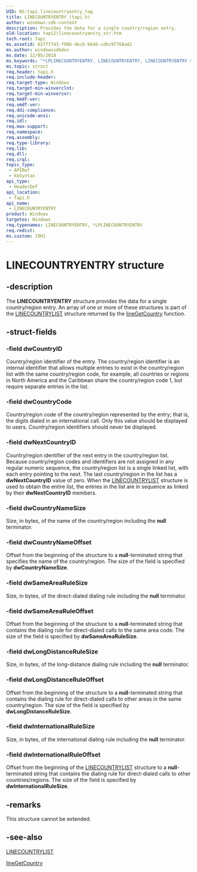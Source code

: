 ```yaml
---
UID: NS:tapi.linecountryentry_tag
title: LINECOUNTRYENTRY (tapi.h)
author: windows-sdk-content
description: Provides the data for a single country/region entry.
old-location: tapi2\linecountryentry_str.htm
tech.root: Tapi
ms.assetid: 627ff743-f90b-4bcb-b646-cdbc9f768ad2
ms.author: windowssdkdev
ms.date: 12/05/2018
ms.keywords: "*LPLINECOUNTRYENTRY, LINECOUNTRYENTRY, LINECOUNTRYENTRY structure [TAPI 2.2], LPLINECOUNTRYENTRY, LPLINECOUNTRYENTRY structure pointer [TAPI 2.2], _tapi2_linecountryentry_str, tapi/LINECOUNTRYENTRY, tapi/LPLINECOUNTRYENTRY, tapi2.linecountryentry_str"
ms.topic: struct
req.header: tapi.h
req.include-header: 
req.target-type: Windows
req.target-min-winverclnt: 
req.target-min-winversvr: 
req.kmdf-ver: 
req.umdf-ver: 
req.ddi-compliance: 
req.unicode-ansi: 
req.idl: 
req.max-support: 
req.namespace: 
req.assembly: 
req.type-library: 
req.lib: 
req.dll: 
req.irql: 
topic_type:
 - APIRef
 - kbSyntax
api_type:
 - HeaderDef
api_location:
 - Tapi.h
api_name:
 - LINECOUNTRYENTRY
product: Windows
targetos: Windows
req.typenames: LINECOUNTRYENTRY, *LPLINECOUNTRYENTRY
req.redist: 
ms.custom: 19H1
---
```


# LINECOUNTRYENTRY structure


## -description


The 
<b>LINECOUNTRYENTRY</b> structure provides the data for a single country/region entry. An array of one or more of these structures is part of the 
<a href="https://docs.microsoft.com/windows/desktop/api/tapi/ns-tapi-linecountrylist_tag">LINECOUNTRYLIST</a> structure returned by the 
<a href="https://docs.microsoft.com/windows/desktop/api/tapi/nf-tapi-linegetcountry">lineGetCountry</a> function.


## -struct-fields




### -field dwCountryID

Country/region identifier of the entry. The country/region identifier is an internal identifier that allows multiple entries to exist in the country/region list with the same country/region code, for example, all countries or regions in North America and the Caribbean share the country/region code 1, but require separate entries in the list.


### -field dwCountryCode

Country/region code of the country/region represented by the entry; that is, the digits dialed in an international call. Only this value should be displayed to users. Country/region identifiers should never be displayed.


### -field dwNextCountryID

Country/region identifier of the next entry in the country/region list. Because country/region codes and identifiers are not assigned in any regular numeric sequence, the country/region list is a single linked list, with each entry pointing to the next. The last country/region in the list has a <b>dwNextCountryID</b> value of zero. When the 
<a href="https://docs.microsoft.com/windows/desktop/api/tapi/ns-tapi-linecountrylist_tag">LINECOUNTRYLIST</a> structure is used to obtain the entire list, the entries in the list are in sequence as linked by their <b>dwNextCountryID</b> members.


### -field dwCountryNameSize

Size, in bytes, of the name of the country/region including the <b>null</b> terminator.


### -field dwCountryNameOffset

Offset from the beginning of the structure to a <b>null</b>-terminated string that specifies the name of the country/region. The size of the field is specified by <b>dwCountryNameSize</b>.


### -field dwSameAreaRuleSize

Size, in bytes, of the direct-dialed dialing rule including the <b>null</b> terminator.


### -field dwSameAreaRuleOffset

Offset from the beginning of the structure to a <b>null</b>-terminated string that contains the dialing rule for direct-dialed calls to the same area code. The size of the field is specified by <b>dwSameAreaRuleSize</b>.


### -field dwLongDistanceRuleSize

Size, in bytes, of the long-distance dialing rule including the <b>null</b> terminator.


### -field dwLongDistanceRuleOffset

Offset from the beginning of the structure to a <b>null</b>-terminated string that contains the dialing rule for direct-dialed calls to other areas in the same country/region. The size of the field is specified by <b>dwLongDistanceRuleSize</b>.


### -field dwInternationalRuleSize

Size, in bytes, of the international dialing rule including the <b>null</b> terminator.


### -field dwInternationalRuleOffset

Offset from the beginning of the 
<a href="https://docs.microsoft.com/windows/desktop/api/tapi/ns-tapi-linecountrylist_tag">LINECOUNTRYLIST</a> structure to a <b>null</b>-terminated string that contains the dialing rule for direct-dialed calls to other countries/regions. The size of the field is specified by <b>dwInternationalRuleSize</b>.


## -remarks



This structure cannot be extended.




## -see-also




<a href="https://docs.microsoft.com/windows/desktop/api/tapi/ns-tapi-linecountrylist_tag">LINECOUNTRYLIST</a>



<a href="https://docs.microsoft.com/windows/desktop/api/tapi/nf-tapi-linegetcountry">lineGetCountry</a>
 

 

